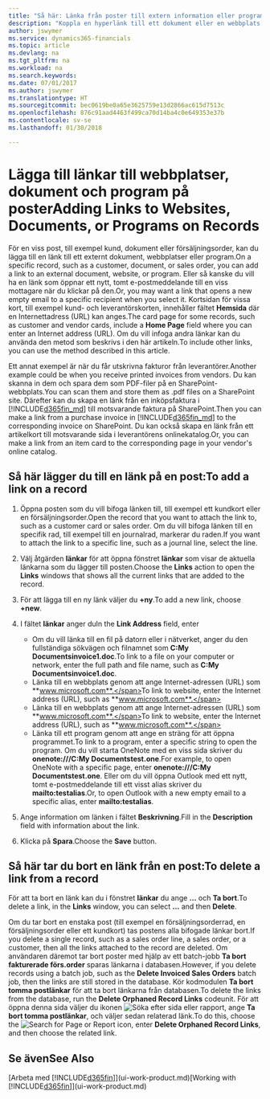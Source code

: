 ```yaml
---
title: "Så här: Länka från poster till extern information eller program | Microsoft Docs"
description: "Koppla en hyperlänk till ett dokument eller en webbplats till en viss post, till exempel en kund eller ett dokument."
author: jswymer
ms.service: dynamics365-financials
ms.topic: article
ms.devlang: na
ms.tgt_pltfrm: na
ms.workload: na
ms.search.keywords: 
ms.date: 07/01/2017
ms.author: jswymer
ms.translationtype: HT
ms.sourcegitcommit: bec0619be0a65e3625759e13d2866ac615d7513c
ms.openlocfilehash: 876c91aad4463f499ca70d14ba4c0e649353e37b
ms.contentlocale: sv-se
ms.lasthandoff: 01/30/2018

---
```

# <a name="adding-links-to-websites-documents-or-programs-on-records"></a><span data-ttu-id="a1d44-103">Lägga till länkar till webbplatser, dokument och program på poster</span><span class="sxs-lookup"><span data-stu-id="a1d44-103">Adding Links to Websites, Documents, or Programs on Records</span></span>
<span data-ttu-id="a1d44-104">För en viss post, till exempel kund, dokument eller försäljningsorder, kan du lägga till en länk till ett externt dokument, webbplatser eller program.</span><span class="sxs-lookup"><span data-stu-id="a1d44-104">On a specific record, such as a customer, document, or sales order, you can add a link to an external document, website, or program.</span></span> <span data-ttu-id="a1d44-105">Eller så kanske du vill ha en länk som öppnar ett nytt, tomt e-postmeddelande till en viss mottagare när du klickar på den.</span><span class="sxs-lookup"><span data-stu-id="a1d44-105">Or, you may want a link that opens a new empty email to a specific recipient when you select it.</span></span> <span data-ttu-id="a1d44-106">Kortsidan för vissa kort, till exempel kund- och leverantörskorten, innehåller fältet **Hemsida** där en Internettadress (URL) kan anges.</span><span class="sxs-lookup"><span data-stu-id="a1d44-106">The card page for some records, such as customer and vendor cards, include a **Home Page** field where you can enter an Internet address (URL).</span></span> <span data-ttu-id="a1d44-107">Om du vill infoga andra länkar kan du använda den metod som beskrivs i den här artikeln.</span><span class="sxs-lookup"><span data-stu-id="a1d44-107">To include other links, you can use the method described in this article.</span></span>

<span data-ttu-id="a1d44-108">Ett annat exempel är när du får utskrivna fakturor från leverantörer.</span><span class="sxs-lookup"><span data-stu-id="a1d44-108">Another example could be when you receive printed invoices from vendors.</span></span> <span data-ttu-id="a1d44-109">Du kan skanna in dem och spara dem som PDF-filer på en SharePoint-webbplats.</span><span class="sxs-lookup"><span data-stu-id="a1d44-109">You can scan them and store them as .pdf files on a SharePoint site.</span></span> <span data-ttu-id="a1d44-110">Därefter kan du skapa en länk från en inköpsfaktura i [!INCLUDE[d365fin_md](includes/d365fin_md.md)] till motsvarande faktura på SharePoint.</span><span class="sxs-lookup"><span data-stu-id="a1d44-110">Then you can make a link from a purchase invoice in [!INCLUDE[d365fin_md](includes/d365fin_md.md)] to the corresponding invoice on  SharePoint.</span></span> <span data-ttu-id="a1d44-111">Du kan också skapa en länk från ett artikelkort till motsvarande sida i leverantörens onlinekatalog.</span><span class="sxs-lookup"><span data-stu-id="a1d44-111">Or, you can make a link from an item card to the corresponding page in your vendor's online catalog.</span></span>

## <a name="to-add-a-link-on-a-record"></a><span data-ttu-id="a1d44-112">Så här lägger du till en länk på en post:</span><span class="sxs-lookup"><span data-stu-id="a1d44-112">To add a link on a record</span></span>   

1.  <span data-ttu-id="a1d44-113">Öppna posten som du vill bifoga länken till, till exempel ett kundkort eller en försäljningsorder.</span><span class="sxs-lookup"><span data-stu-id="a1d44-113">Open the record that you want to attach the link to, such as a customer card or sales order.</span></span> <span data-ttu-id="a1d44-114">Om du vill bifoga länken till en specifik rad, till exempel till en journalrad, markerar du raden.</span><span class="sxs-lookup"><span data-stu-id="a1d44-114">If you want to attach the link to a specific line, such as a journal line, select the line.</span></span>  

2.  <span data-ttu-id="a1d44-115">Välj åtgärden **länkar** för att öppna fönstret **länkar** som visar de aktuella länkarna som du lägger till posten.</span><span class="sxs-lookup"><span data-stu-id="a1d44-115">Choose the **Links** action to open the **Links** windows that shows all the current links that are added to the record.</span></span>

3. <span data-ttu-id="a1d44-116">För att lägga till en ny länk väljer du **+ny**.</span><span class="sxs-lookup"><span data-stu-id="a1d44-116">To add a new link, choose **+new**.</span></span>

4.  <span data-ttu-id="a1d44-117">I fältet **länkar** anger du</span><span class="sxs-lookup"><span data-stu-id="a1d44-117">In the **Link Address** field, enter</span></span>

    -   <span data-ttu-id="a1d44-118">Om du vill länka till en fil på datorn eller i nätverket, anger du den fullständiga sökvägen och filnamnet som **C:My Documentsinvoice1.doc**.</span><span class="sxs-lookup"><span data-stu-id="a1d44-118">To link to a file on your computer or network, enter the full path and file name, such as  **C:My Documentsinvoice1.doc**.</span></span>
    -   <span data-ttu-id="a1d44-119">Länka till en webbplats genom att ange Internet-adressen (URL) som **www.microsoft.com**.</span><span class="sxs-lookup"><span data-stu-id="a1d44-119">To link to website, enter the Internet address (URL), such as **www.microsoft.com**.</span></span>
    -   <span data-ttu-id="a1d44-120">Länka till en webbplats genom att ange Internet-adressen (URL) som **www.microsoft.com**.</span><span class="sxs-lookup"><span data-stu-id="a1d44-120">To link to website, enter the Internet address (URL), such as **www.microsoft.com**.</span></span>
    -   <span data-ttu-id="a1d44-121">Länka till ett program genom att ange en sträng för att öppna programmet.</span><span class="sxs-lookup"><span data-stu-id="a1d44-121">To link to a program, enter a specific string to open the program.</span></span> <span data-ttu-id="a1d44-122">Om du vill starta OneNote med en viss sida skriver du **onenote:///C:My Documentstest.one**.</span><span class="sxs-lookup"><span data-stu-id="a1d44-122">For example, to open OneNote with a specific page, enter **onenote:///C:My Documentstest.one**.</span></span> <span data-ttu-id="a1d44-123">Eller om du vill öppna Outlook med ett nytt, tomt e-postmeddelande till ett visst alias skriver du **mailto:testalias**.</span><span class="sxs-lookup"><span data-stu-id="a1d44-123">Or, to open Outlook with a new empty email to a specific alias, enter **mailto:testalias**.</span></span>  

5.  <span data-ttu-id="a1d44-124">Ange information om länken i fältet **Beskrivning**.</span><span class="sxs-lookup"><span data-stu-id="a1d44-124">Fill in the **Description** field with information about the link.</span></span>  

6.  <span data-ttu-id="a1d44-125">Klicka på **Spara**.</span><span class="sxs-lookup"><span data-stu-id="a1d44-125">Choose the **Save** button.</span></span>  

## <a name="to-delete-a-link-from-a-record"></a><span data-ttu-id="a1d44-126">Så här tar du bort en länk från en post:</span><span class="sxs-lookup"><span data-stu-id="a1d44-126">To delete a link from a record</span></span>  

<span data-ttu-id="a1d44-127">För att ta bort en länk kan du i fönstret **länkar** du ange **...** och **Ta bort**.</span><span class="sxs-lookup"><span data-stu-id="a1d44-127">To delete a link, in the **Links** window, you can select **...** and then **Delete**.</span></span>

<span data-ttu-id="a1d44-128">Om du tar bort en enstaka post (till exempel en försäljningsorderrad, en försäljningsorder eller ett kundkort) tas postens alla bifogade länkar bort.</span><span class="sxs-lookup"><span data-stu-id="a1d44-128">If you delete a single record, such as a sales order line, a sales order, or a customer, then all the links attached to the record are deleted.</span></span> <span data-ttu-id="a1d44-129">Om användaren däremot tar bort poster med hjälp av ett batch-jobb **Ta bort fakturerade förs.order** sparas länkarna i databasen.</span><span class="sxs-lookup"><span data-stu-id="a1d44-129">However, if you delete records using a batch job, such as the **Delete Invoiced Sales Orders** batch job, then the links are still stored in the database.</span></span> <span data-ttu-id="a1d44-130">Kör kodmodulen **Ta bort tomma postlänkar** för att ta bort länkarna från databasen.</span><span class="sxs-lookup"><span data-stu-id="a1d44-130">To delete the links from the database, run the **Delete Orphaned Record Links** codeunit.</span></span> <span data-ttu-id="a1d44-131">För att öppna denna sida väljer du ikonen ![Söka efter sida eller rapport](media/ui-search/search_small.png "ikonen Söka efter sida eller rappor"), ange **Ta bort tomma postlänkar**, och väljer sedan relaterad länk.</span><span class="sxs-lookup"><span data-stu-id="a1d44-131">To do this, choose the ![Search for Page or Report](media/ui-search/search_small.png "Search for Page or Report icon") icon, enter **Delete Orphaned Record Links**, and then choose the related link.</span></span>   

<!-- ### To run delete orphaned record links  

1.  Choose the ![Search for Page or Report](media/ui-search/search_small.png "Search for Page or Report icon") icon, enter **Data Deletion**, and then choose the related link.  

2.  On the **Data Deletion** page, choose **Tasks**, and then choose **Delete Orphaned Record Links**.  -->

## <a name="see-also"></a><span data-ttu-id="a1d44-132">Se även</span><span class="sxs-lookup"><span data-stu-id="a1d44-132">See Also</span></span>  
<span data-ttu-id="a1d44-133">[Arbeta med [!INCLUDE[d365fin](includes/d365fin_md.md)]](ui-work-product.md)</span><span class="sxs-lookup"><span data-stu-id="a1d44-133">[Working with [!INCLUDE[d365fin](includes/d365fin_md.md)]](ui-work-product.md)</span></span>  

